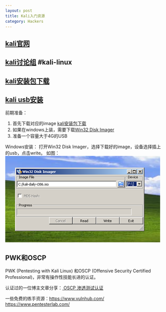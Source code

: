 ```yaml
---
layout: post
title: Kali入门资源
category: Hackers
---
```


## [kali官网](https://www.kali.org)
## [kali讨论组](https://webchat.freenode.net/) #kali-linux
## [kali安装包下载](http://docs.kali.org/introduction/download-official-kali-linux-images)

## [kali usb安装](http://docs.kali.org/downloading/kali-linux-live-usb-install)
前期准备：
1. 首先下载对应的image [kali安装包下载](http://docs.kali.org/introduction/download-official-kali-linux-images)
2. 如果在windows上装，需要下载[Win32 Disk Imager](https://launchpad.net/win32-image-writer)
3. 准备一个容量大于4G的USB

Windows安装：
打开Win32 Disk Imager，选择下载好的image，设备选择插上的usb，点击write。
如图：
![2017-02-21-01.png](/pic/2017-02-21-01.png)

## PWK和OSCP
PWK (Pentesting with Kali Linux) 和OSCP (Offensive Security Certified Professional)，非常有操作性技能长进的认证。

认证过的一位博主文章分享：[ OSCP 渗透测试认证](http://f4l13n5n0w.github.io/blog/2015/05/05/jing-yan-fen-xiang-oscp-shen-tou-ce-shi-ren-zheng/)

一些免费的练手资源：https://www.vulnhub.com/  https://www.pentesterlab.com/
